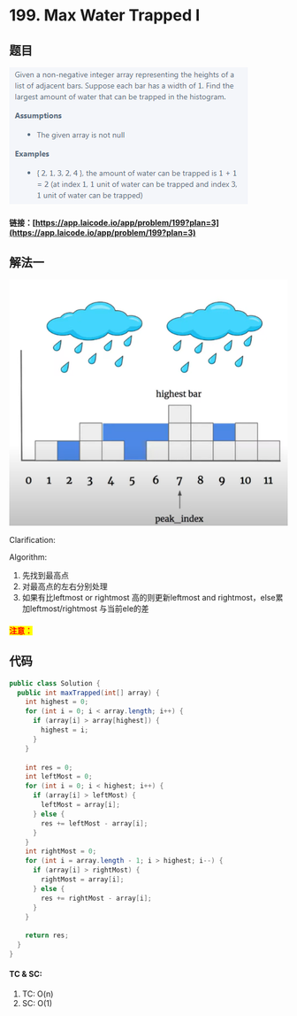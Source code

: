# 199. Max Water Trapped I

## 题目

![](<../../.gitbook/assets/image (4) (1).png>)

#### 链接：[https://app.laicode.io/app/problem/199?plan=3](https://app.laicode.io/app/problem/199?plan=3)

## 解法一

![](<../../.gitbook/assets/image (70).png>)

Clarification:&#x20;

Algorithm:&#x20;

1. 先找到最高点
2. 对最高点的左右分别处理
3. 如果有比leftmost or rightmost 高的则更新leftmost and rightmost，else累加leftmost/rightmost 与当前ele的差

#### <mark style="color:red;">注意：</mark>

## 代码

```java
public class Solution {
  public int maxTrapped(int[] array) {
    int highest = 0;
    for (int i = 0; i < array.length; i++) {
      if (array[i] > array[highest]) {
        highest = i;
      }
    }

    int res = 0;
    int leftMost = 0;
    for (int i = 0; i < highest; i++) {
      if (array[i] > leftMost) {
        leftMost = array[i];
      } else {
        res += leftMost - array[i];
      }
    }
    int rightMost = 0;
    for (int i = array.length - 1; i > highest; i--) {
      if (array[i] > rightMost) {
        rightMost = array[i];
      } else {
        res += rightMost - array[i];
      }
    }

    return res;
  }
}

```

#### TC & SC:&#x20;

1. TC: O(n)
2. SC: O(1)

